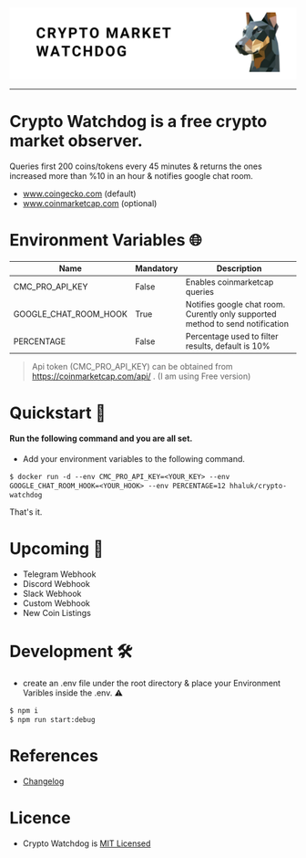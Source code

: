 ![bg](./bg.png "bg")

---
# Crypto Watchdog is a free crypto market observer. 
Queries first 200 coins/tokens every 45 minutes & returns the ones increased more than %10 in an hour & notifies google chat room.

- www.coingecko.com (default)
- www.coinmarketcap.com (optional)


# Environment Variables :globe_with_meridians:	

|  Name | Mandatory  | Description |
|---|---|---|
| CMC_PRO_API_KEY  | False  | Enables coinmarketcap queries   |
| GOOGLE_CHAT_ROOM_HOOK  | True  | Notifies google chat room. Curently only supported method to send notification    |
| PERCENTAGE  | False  | Percentage used to filter results, default is 10%  |

> Api token (CMC_PRO_API_KEY) can be obtained from https://coinmarketcap.com/api/ . (I am using Free version)


# Quickstart 🚀

#### Run the following command and you are all set.

- Add your environment variables to the following command.

```console
$ docker run -d --env CMC_PRO_API_KEY=<YOUR_KEY> --env GOOGLE_CHAT_ROOM_HOOK=<YOUR_HOOK> --env PERCENTAGE=12 hhaluk/crypto-watchdog
```


That's it.

# Upcoming :construction:	

- Telegram Webhook
- Discord Webhook
- Slack Webhook
- Custom Webhook
- New Coin Listings

# Development :hammer_and_wrench:	

- create an .env file under the root directory & place your Environment Varibles inside the .env. :warning: 

```console
$ npm i
$ npm run start:debug
```
# References

- [Changelog](https://github.com/Huseyinnurbaki/crypto-watchdog/blob/master/changelog.md)

# Licence

- Crypto Watchdog is [MIT Licensed](https://github.com/Huseyinnurbaki/mocktail/blob/master/changelog.md)
